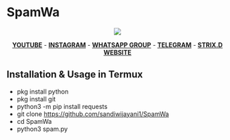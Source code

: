 # SpamWa

<p align="center"><img src="https://1.bp.blogspot.com/-RW2NqQ7QGdA/YKJs0Ta_VXI/AAAAAAAAAis/UWth1HIfddsLC4M9QT0fBdG2GVkhckCdQCNcBGAsYHQ/w400-h245/IMG_20210517_184539.jpg"></p>


<p align="center">
  <a href="https://www.youtube.com/channel/UCVgFuT27u3-4yR1i0PrE3wQ"><b>YOUTUBE</b></a>
  <span> - </span>
  <a href="https://www.instagram.com/strix_21/?igshid=lqd87k2v6v4t"><b>INSTAGRAM</b></a>
  <span> - </span>
  <a href="https://chat.whatsapp.com/DceoeOn5fFF3y5Fr1C8NK0"><b>WHATSAPP GROUP</b></a>
  <span> - </span>
  <a href="https://t.me/Strixkingdom"><b>TELEGRAM</b></a>
  <span> - </span>
  <a href="https://strixkingdom.blogspot.com/?m=0"><b>STRIX.D WEBSITE</b></a>
</p>


## Installation & Usage in Termux 
* pkg install python
* pkg install git
* python3 -m pip install requests
* git clone https://github.com/sandiwijayani1/SpamWa
* cd SpamWa
* python3 spam.py
